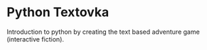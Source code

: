 # Python Textovka

Introduction to python by creating the text based adventure game (interactive fiction).
